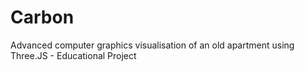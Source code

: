 # Carbon
Advanced computer graphics visualisation of an old apartment using Three.JS - Educational Project
